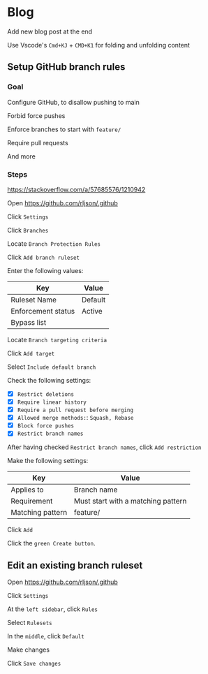 # Blog

Add new blog post at the end

Use Vscode's `Cmd+KJ` + `CMD+K1` for folding and unfolding content

## Setup GitHub branch rules

### Goal

Configure GitHub, to disallow pushing to main

Forbid force pushes

Enforce branches to start with `feature/`

Require pull requests

And more

### Steps

<https://stackoverflow.com/a/57685576/1210942>

Open <https://github.com/rljson/.github>

Click `Settings`

Click `Branches`

Locate `Branch Protection Rules`

Click `Add branch ruleset`

Enter the following values:

| Key                | Value   |
| ------------------ | ------- |
| Ruleset Name       | Default |
| Enforcement status | Active  |
| Bypass list        |         |

Locate `Branch targeting criteria`

Click `Add target`

Select `Include default branch`

Check the following settings:

- [x] `Restrict deletions`
- [x] `Require linear history`
- [x] `Require a pull request before merging`
- [x] `Allowed merge methods:`: `Squash, Rebase`
- [x] `Block force pushes`
- [x] `Restrict branch names`

After having checked `Restrict branch names`, click `Add restriction`

Make the following settings:

| Key              | Value                              |
| ---------------- | ---------------------------------- |
| Applies to       | Branch name                        |
| Requirement      | Must start with a matching pattern |
| Matching pattern | feature/                           |

Click `Add`

Click the `green Create button`.

## Edit an existing branch ruleset

Open <https://github.com/rljson/.github>

Click `Settings`

At the `left sidebar`, click `Rules`

Select `Rulesets`

In the `middle`, click `Default`

Make changes

Click `Save changes`
